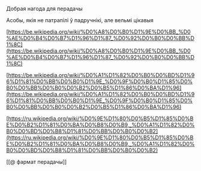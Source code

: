 Добрая нагода для перадачы

Асобы, якія не патрапілі ў падручнікі, але вельмі цікавыя

  
[https://be.wikipedia.org/wiki/%D0%A8%D0%B0%D1%9E%D0%BB_%D0%AE%D0%B4%D0%B7%D1%96%D1%87_%D0%92%D0%B0%D0%BB%D1%8C](https://be.wikipedia.org/wiki/%D0%A8%D0%B0%D1%9E%D0%BB_%D0%AE%D0%B4%D0%B7%D1%96%D1%87_%D0%92%D0%B0%D0%BB%D1%8C)  
  
[https://be.wikipedia.org/wiki/%D0%A1%D1%82%D0%B0%D0%BD%D1%96%D1%81%D0%BB%D0%B0%D1%9E_%D0%9F%D0%B0%D1%85%D0%B0%D0%BB%D0%B0%D0%B2%D0%B5%D1%86%D0%BA%D1%96](https://be.wikipedia.org/wiki/%D0%A1%D1%82%D0%B0%D0%BD%D1%96%D1%81%D0%BB%D0%B0%D1%9E_%D0%9F%D0%B0%D1%85%D0%B0%D0%BB%D0%B0%D0%B2%D0%B5%D1%86%D0%BA%D1%96)

[https://ru.wikipedia.org/wiki/%D0%9E%D1%80%D0%B5%D1%85%D0%BE%D0%B2%D1%81%D0%BA%D0%B8%D0%B9,_%D0%A1%D1%82%D0%B0%D0%BD%D0%B8%D1%81%D0%BB%D0%B0%D0%B2](https://ru.wikipedia.org/wiki/%D0%9E%D1%80%D0%B5%D1%85%D0%BE%D0%B2%D1%81%D0%BA%D0%B8%D0%B9,_%D0%A1%D1%82%D0%B0%D0%BD%D0%B8%D1%81%D0%BB%D0%B0%D0%B2)

[[@ фармат перадачы]]
